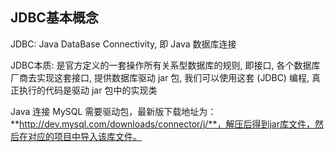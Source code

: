 ## JDBC基本概念

JDBC: Java DataBase Connectivity, 即 Java 数据库连接

JDBC本质: 是官方定义的一套操作所有关系型数据库的规则, 即接口, 各个数据库厂商去实现这套接口, 提供数据库驱动 jar 包, 我们可以使用这套 (JDBC) 编程, 真正执行的代码是驱动 jar 包中的实现类



Java 连接 MySQL 需要驱动包，最新版下载地址为：**http://dev.mysql.com/downloads/connector/j/**，解压后得到jar库文件，然后在对应的项目中导入该库文件。 

